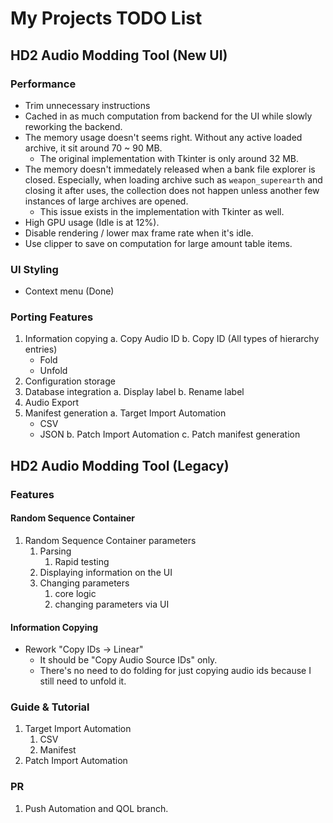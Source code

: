 # My Projects TODO List

## HD2 Audio Modding Tool (New UI)

### Performance 

- Trim unnecessary instructions
- Cached in as much computation from backend for the UI while slowly reworking the backend.
- The memory usage doesn't seems right. Without any active loaded archive, it sit around 70 ~ 90 MB.
  - The original implementation with Tkinter is only around 32 MB.
- The memory doesn't immedately released when a bank file explorer is closed. Especially, when loading
archive such as `weapon_superearth` and closing it after uses, the collection does not happen unless
another few instances of large archives are opened.
  - This issue exists in the implementation with Tkinter as well.
- High GPU usage (Idle is at 12%).
- Disable rendering / lower max frame rate when it's idle.
- Use clipper to save on computation for large amount table items.

### UI Styling

- Context menu (Done)

### Porting Features

1. Information copying
  a. Copy Audio ID
  b. Copy ID (All types of hierarchy entries)
     - Fold
     - Unfold   
2. Configuration storage
3. Database integration
   a. Display label
   b. Rename label
5. Audio Export
6. Manifest generation
   a. Target Import Automation
     - CSV
     - JSON
   b. Patch Import Automation
   c. Patch manifest generation

## HD2 Audio Modding Tool (Legacy)

### Features

#### Random Sequence Container

1. Random Sequence Container parameters
    1. Parsing
        1. Rapid testing
    2. Displaying information on the UI
    3. Changing parameters
        1. core logic 
        2. changing parameters via UI

#### Information Copying

- Rework "Copy IDs -> Linear"
    - It should be "Copy Audio Source IDs" only.
    - There's no need to do folding for just copying audio ids because I still need to unfold it.

### Guide & Tutorial

1. Target Import Automation
    1. CSV
    2. Manifest
2. Patch Import Automation

### PR

1. Push Automation and QOL branch.
